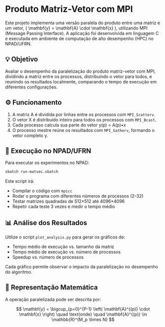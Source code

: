 # Produto Matriz-Vetor com MPI

Este projeto implementa uma versão paralela do produto entre uma matriz e um vetor, \( \mathbf{y} = \mathbf{A} \cdot \mathbf{x} \), utilizando MPI (Message Passing Interface). A aplicação foi desenvolvida em linguagem C e executada em ambiente de computação de alto desempenho (HPC) no NPAD/UFRN.

## 💡 Objetivo

Avaliar o desempenho da paralelização do produto matriz-vetor com MPI, dividindo a matriz entre os processos, distribuindo o vetor para todos, e reunindo os resultados localmente, comparando o tempo de execução em diferentes configurações.

## ⚙️ Funcionamento

1. A matriz A é dividida por linhas entre os processos com `MPI_Scatterv`.
2. O vetor X é distribuído inteiro para todos os processos com `MPI_Bcast`.
3. Cada processo calcula sua parte do vetor y(p) = A(p)•x
4. O processo mestre reúne os resultados com `MPI_Gatherv`, formando o vetor completo y.

## 🧪 Execução no NPAD/UFRN

Para executar os experimentos no NPAD:

```bash
sbatch run-matvec.sbatch
````

Este script irá:

* Compilar o código com `mpicc`
* Rodar o programa com diferentes números de processos (2–32)
* Testar matrizes quadradas de 512×512 até 4096×4096
* Repetir cada teste 3 vezes e medir o tempo médio

## 📊 Análise dos Resultados

Utilize o script `plot_analysis.py` para gerar os gráficos de:

* Tempo médio de execução vs. tamanho da matriz
* Tempo médio de execução vs. número de processos
* Speedup vs. número de processos

Cada gráfico permite observar o impacto da paralelização no desempenho do algoritmo.

## 🧮 Representação Matemática

A operação paralelizada pode ser descrita por:

$$
\mathbf{y} = \bigcup_{p=0}^{P-1} \left( \mathbf{A}^{(p)} \cdot \mathbf{x} \right)
\quad \text{onde} \quad \mathbf{A}^{(p)} \in \mathbb{R}^{M_p \times N}
$$